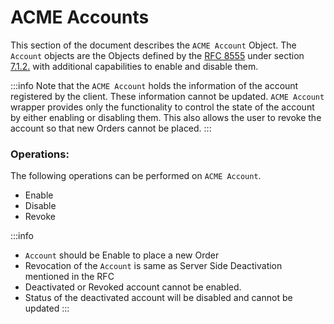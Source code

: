 # ACME Accounts

This section of the document describes the `ACME Account` Object. The `Account` objects are the Objects defined by the [RFC 8555](https://datatracker.ietf.org/doc/html/rfc8555) under section [7.1.2.](https://datatracker.ietf.org/doc/html/rfc8555#section-7.1.2) with additional capabilities to enable and disable them.

:::info
Note that the `ACME Account` holds the information of the account registered by the client. These information cannot be updated. `ACME Account` wrapper provides only the functionality to control the state of the account by either enabling or disabling them. This also allows the user to revoke the account so that new Orders cannot be placed.
:::

### Operations:

The following operations can be performed on `ACME Account`.

- Enable
- Disable
- Revoke

:::info

- `Account` should be Enable to place a new Order
- Revocation of the `Account` is same as Server Side Deactivation mentioned in the RFC
- Deactivated or Revoked account cannot be enabled.
- Status of the deactivated account will be disabled and cannot be updated
  :::
